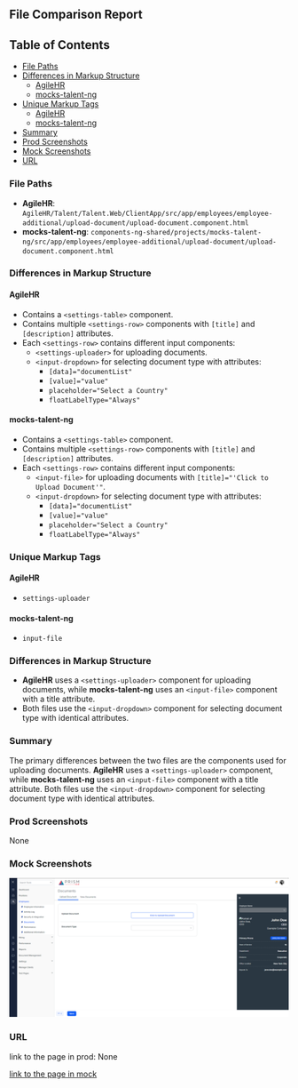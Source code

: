 ## File Comparison Report

## Table of Contents

- [File Paths](#file-paths)
- [Differences in Markup Structure](#differences-in-markup-structure)
  - [AgileHR](#agilehr)
  - [mocks-talent-ng](#mocks-talent-ng)
- [Unique Markup Tags](#unique-markup-tags)
  - [AgileHR](#agilehr-1)
  - [mocks-talent-ng](#mocks-talent-ng-1)
- [Summary](#summary)
- [Prod Screenshots](#prod-screenshots)
- [Mock Screenshots](#mock-screenshots)
- [URL](#url)

### File Paths

- **AgileHR**: `AgileHR/Talent/Talent.Web/ClientApp/src/app/employees/employee-additional/upload-document/upload-document.component.html`
- **mocks-talent-ng**: `components-ng-shared/projects/mocks-talent-ng/src/app/employees/employee-additional/upload-document/upload-document.component.html`

### Differences in Markup Structure

#### AgileHR

- Contains a `<settings-table>` component.
- Contains multiple `<settings-row>` components with `[title]` and `[description]` attributes.
- Each `<settings-row>` contains different input components:
  - `<settings-uploader>` for uploading documents.
  - `<input-dropdown>` for selecting document type with attributes:
    - `[data]="documentList"`
    - `[value]="value"`
    - `placeholder="Select a Country"`
    - `floatLabelType="Always"`

#### mocks-talent-ng

- Contains a `<settings-table>` component.
- Contains multiple `<settings-row>` components with `[title]` and `[description]` attributes.
- Each `<settings-row>` contains different input components:
  - `<input-file>` for uploading documents with `[title]="'Click to Upload Document'"`.
  - `<input-dropdown>` for selecting document type with attributes:
    - `[data]="documentList"`
    - `[value]="value"`
    - `placeholder="Select a Country"`
    - `floatLabelType="Always"`

### Unique Markup Tags

#### AgileHR

- `settings-uploader`

#### mocks-talent-ng

- `input-file`

### Differences in Markup Structure

- **AgileHR** uses a `<settings-uploader>` component for uploading documents, while **mocks-talent-ng** uses an `<input-file>` component with a title attribute.
- Both files use the `<input-dropdown>` component for selecting document type with identical attributes.

### Summary

The primary differences between the two files are the components used for uploading documents. **AgileHR** uses a `<settings-uploader>` component, while **mocks-talent-ng** uses an `<input-file>` component with a title attribute. Both files use the `<input-dropdown>` component for selecting document type with identical attributes.

### Prod Screenshots

None

### Mock Screenshots

![Mock Screenshot](upload-document-mock.png)

### URL

link to the page in prod: None

[link to the page in mock](https://localhost:4340/employees/:id/documents)
